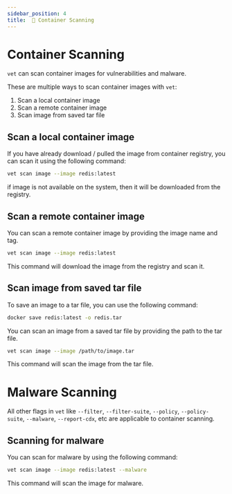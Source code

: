 ```yaml
---
sidebar_position: 4
title:  🚚 Container Scanning
---
```


# Container Scanning

`vet` can scan container images for vulnerabilities and malware. 

These are multiple ways to scan container images with `vet`:

1. Scan a local container image
2. Scan a remote container image
3. Scan image from saved tar file


## Scan a local container image

If you have already download / pulled the image from container registry, you can scan it using the following command:

```bash
vet scan image --image redis:latest
```

if image is not available on the system, then it will be downloaded from the registry.

## Scan a remote container image

You can scan a remote container image by providing the image name and tag.

```bash
vet scan image --image redis:latest
```

This command will download the image from the registry and scan it.

## Scan image from saved tar file

To save an image to a tar file, you can use the following command:

```bash
docker save redis:latest -o redis.tar 
```

You can scan an image from a saved tar file by providing the path to the tar file.

```bash
vet scan image --image /path/to/image.tar
```

This command will scan the image from the tar file.

# Malware Scanning

All other flags in `vet` like `--filter`, `--filter-suite`, `--policy`, `--policy-suite`, `--malware`, `--report-cdx`, etc are applicable to container scanning.

## Scanning for malware

You can scan for malware by using the following command:

```bash
vet scan image --image redis:latest --malware
```

This command will scan the image for malware.


